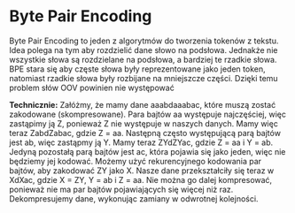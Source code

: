 # Byte Pair Encoding

Byte Pair Encoding to jeden z algorytmów do tworzenia tokenów z tekstu. Idea polega na tym aby rozdzielić dane słowo na podsłowa. Jednakże nie wszystkie słowa są rozdzielane na podsłowa, a bardziej te rzadkie słowa. BPE stara się aby częste słowa były reprezentowane jako jeden token, natomiast rzadkie słowa były rozbijane na mniejszcze części. Dzięki temu problem słów OOV powinien nie występować




**Technicznie:**
Załóżmy, że mamy dane aaabdaaabac, które muszą zostać zakodowane (skompresowane). Para bajtów aa występuje najczęściej, więc zastąpimy ją Z, ponieważ Z nie występuje w naszych danych. Mamy więc teraz ZabdZabac, gdzie Z = aa. Następną często występującą parą bajtów jest ab, więc zastąpmy ją Y. Mamy teraz ZYdZYac, gdzie Z = aa i Y = ab. Jedyną pozostałą parą bajtów jest ac, która pojawia się jako jeden, więc nie będziemy jej kodować. Możemy użyć rekurencyjnego kodowania par bajtów, aby zakodować ZY jako X. Nasze dane przekształciły się teraz w XdXac, gdzie X = ZY, Y = ab i Z = aa. Nie można go dalej kompresować, ponieważ nie ma par bajtów pojawiających się więcej niż raz. Dekompresujemy dane, wykonując zamiany w odwrotnej kolejności.